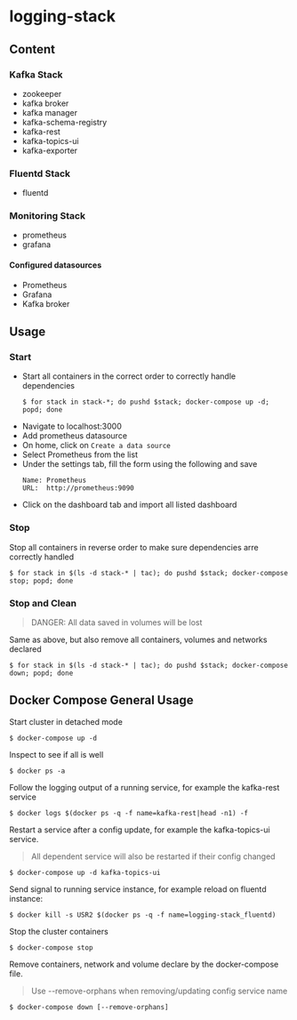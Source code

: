# logging-stack

## Content
### Kafka Stack
- zookeeper
- kafka broker
- kafka manager
- kafka-schema-registry
- kafka-rest
- kafka-topics-ui
- kafka-exporter
### Fluentd Stack
- fluentd
### Monitoring Stack
- prometheus
- grafana
#### Configured datasources
- Prometheus
- Grafana
- Kafka broker

## Usage
### Start
- Start all containers in the correct order to correctly handle dependencies
  ```
  $ for stack in stack-*; do pushd $stack; docker-compose up -d; popd; done
  ```
- Navigate to localhost:3000</br>
- Add prometheus datasource</br>
- On home, click on `Create a data source`</br>
- Select Prometheus from the list</br>
- Under the settings tab, fill the form using the following and save</br>
  ```
  Name: Prometheus
  URL:  http://prometheus:9090
  ```
- Click on the dashboard tab and import all listed dashboard

### Stop
Stop all containers in reverse order to make sure dependencies arre correctly handled
```
$ for stack in $(ls -d stack-* | tac); do pushd $stack; docker-compose stop; popd; done
```
### Stop and Clean
> DANGER: All data saved in volumes will be lost

Same as above, but also remove all containers, volumes and networks declared
```
$ for stack in $(ls -d stack-* | tac); do pushd $stack; docker-compose down; popd; done
```

## Docker Compose General Usage
Start cluster in detached mode
```
$ docker-compose up -d
```

Inspect to see if all is well
```
$ docker ps -a
```

Follow the logging output of a running service, for example the kafka-rest service
```
$ docker logs $(docker ps -q -f name=kafka-rest|head -n1) -f
```

Restart a service after a config update, for example the kafka-topics-ui service.

> All dependent service will also be restarted if their config changed

```
$ docker-compose up -d kafka-topics-ui
```

Send signal to running service instance, for example reload on fluentd instance:
```
$ docker kill -s USR2 $(docker ps -q -f name=logging-stack_fluentd)
```

Stop the cluster containers
```
$ docker-compose stop
```

Remove containers, network and volume declare by the docker-compose file.

> Use --remove-orphans when removing/updating config service name

```
$ docker-compose down [--remove-orphans]
```
